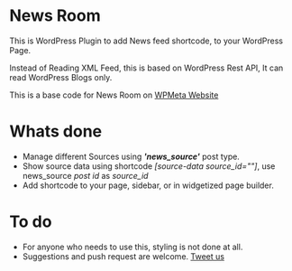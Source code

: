 # News Room
This is WordPress Plugin to add News feed shortcode, to your WordPress Page. 

Instead of Reading XML Feed, this is based on WordPress Rest API, It can read WordPress Blogs only. 

This is a base code for News Room on [WPMeta Website](https://www.wpmeta.in/news-room/)

# Whats done
- Manage different Sources using ***'news_source'*** post type.
- Show source data using shortcode _[source-data source_id=""]_, use news_source _post id_ as _source_id_
- Add shortcode to your page, sidebar, or in widgetized page builder.

# To do
- For anyone who needs to use this, styling is not done at all.
- Suggestions and push request are welcome.  [Tweet us](https://twitter.com/wpmeta/)

